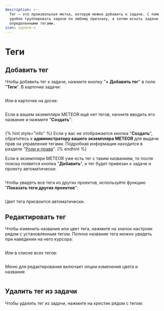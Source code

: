 ```yaml
---
description: >-
  Тег — это произвольная метка, которую можно добавить к задаче. С помощью тегов
  удобно группировать задачи по любому признаку, а затем искать задачи с
  определенными тегами.
icon: square-v
---
```


# Теги

## Добавить тег

Чтобы добавить тег к задаче, нажмите кнопку "**+ Добавить тег**" в поле "**Теги**". В карточке задачи:

<figure><img src="../../.gitbook/assets/image (986).png" alt=""><figcaption></figcaption></figure>

Или в карточке на доске:

<figure><img src="../../.gitbook/assets/image (987).png" alt=""><figcaption></figcaption></figure>

Если в вашем экземпляре METEOR ещё нет тегов, начните вводить его название и нажмите "**Создать**":

<figure><img src="../../.gitbook/assets/image (988).png" alt=""><figcaption></figcaption></figure>

{% hint style="info" %}
Если у вас не отображается кнопка "**Создать**", обратитесь к **администратору вашего экземпляра METEOR** для выдачи прав на управление тегами. Подробная информация находится в разделе "[Роли и права](../../rukovodstvo-administratora/polzovateli-zapolniteli-i-gruppy/roli-i-prava/)".
{% endhint %}

Если в экземпляре METEOR уже есть тег с таким названием, то после поиска появится кнопка "**Добавить**", и тег будет привязан к задаче и проекту автоматически:

<figure><img src="../../.gitbook/assets/image (989).png" alt=""><figcaption></figcaption></figure>

Чтобы увидеть все теги из других проектов, используйте функцию "**Показать теги других проектов**":

<figure><img src="../../.gitbook/assets/image (990).png" alt=""><figcaption></figcaption></figure>

Цвет тега присвоится автоматически.&#x20;

## Редактировать тег

Чтобы изменить название или цвет тега, нажмите на значок настроек рядом с установленным тегом. Полное название тега можно увидеть при наведении на него курсора:

<figure><img src="../../.gitbook/assets/image (991).png" alt=""><figcaption></figcaption></figure>

Или в списке всех тегов:

<figure><img src="../../.gitbook/assets/image (992).png" alt=""><figcaption></figcaption></figure>

Меню для редактирования включает опции изменения цвета и названия:

<figure><img src="../../.gitbook/assets/image (993).png" alt=""><figcaption></figcaption></figure>

## Удалить  тег из задачи

Чтобы удалить тег из задачи, нажмите на крестик рядом с тегом:

<figure><img src="../../.gitbook/assets/image (994).png" alt=""><figcaption></figcaption></figure>
